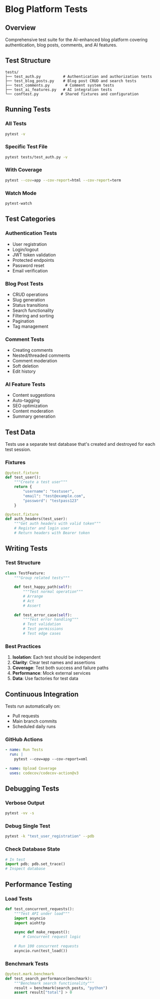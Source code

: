# Blog Platform Tests

## Overview

Comprehensive test suite for the AI-enhanced blog platform covering authentication, blog posts, comments, and AI features.

## Test Structure

```
tests/
├── test_auth.py          # Authentication and authorization tests
├── test_blog_posts.py    # Blog post CRUD and search tests
├── test_comments.py       # Comment system tests
├── test_ai_features.py   # AI integration tests
└── conftest.py          # Shared fixtures and configuration
```

## Running Tests

### All Tests
```bash
pytest -v
```

### Specific Test File
```bash
pytest tests/test_auth.py -v
```

### With Coverage
```bash
pytest --cov=app --cov-report=html --cov-report=term
```

### Watch Mode
```bash
pytest-watch
```

## Test Categories

### Authentication Tests
- User registration
- Login/logout
- JWT token validation
- Protected endpoints
- Password reset
- Email verification

### Blog Post Tests
- CRUD operations
- Slug generation
- Status transitions
- Search functionality
- Filtering and sorting
- Pagination
- Tag management

### Comment Tests
- Creating comments
- Nested/threaded comments
- Comment moderation
- Soft deletion
- Edit history

### AI Feature Tests
- Content suggestions
- Auto-tagging
- SEO optimization
- Content moderation
- Summary generation

## Test Data

Tests use a separate test database that's created and destroyed for each test session.

### Fixtures

```python
@pytest.fixture
def test_user():
    """Create a test user"""
    return {
        "username": "testuser",
        "email": "test@example.com",
        "password": "testpass123"
    }

@pytest.fixture
def auth_headers(test_user):
    """Get auth headers with valid token"""
    # Register and login user
    # Return headers with Bearer token
```

## Writing Tests

### Test Structure
```python
class TestFeature:
    """Group related tests"""
    
    def test_happy_path(self):
        """Test normal operation"""
        # Arrange
        # Act
        # Assert
    
    def test_error_case(self):
        """Test error handling"""
        # Test validation
        # Test permissions
        # Test edge cases
```

### Best Practices

1. **Isolation**: Each test should be independent
2. **Clarity**: Clear test names and assertions
3. **Coverage**: Test both success and failure paths
4. **Performance**: Mock external services
5. **Data**: Use factories for test data

## Continuous Integration

Tests run automatically on:
- Pull requests
- Main branch commits
- Scheduled daily runs

### GitHub Actions
```yaml
- name: Run Tests
  run: |
    pytest --cov=app --cov-report=xml
    
- name: Upload Coverage
  uses: codecov/codecov-action@v3
```

## Debugging Tests

### Verbose Output
```bash
pytest -vv -s
```

### Debug Single Test
```bash
pytest -k "test_user_registration" --pdb
```

### Check Database State
```python
# In test
import pdb; pdb.set_trace()
# Inspect database
```

## Performance Testing

### Load Tests
```python
def test_concurrent_requests():
    """Test API under load"""
    import asyncio
    import aiohttp
    
    async def make_request():
        # Concurrent request logic
    
    # Run 100 concurrent requests
    asyncio.run(test_load())
```

### Benchmark Tests
```python
@pytest.mark.benchmark
def test_search_performance(benchmark):
    """Benchmark search functionality"""
    result = benchmark(search_posts, "python")
    assert result["total"] > 0
```